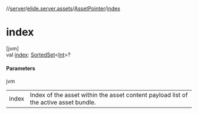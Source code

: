 //[server](../../../index.md)/[elide.server.assets](../index.md)/[AssetPointer](index.md)/[index](--index--.md)

# index

[jvm]\
val [index](--index--.md): [SortedSet](https://docs.oracle.com/javase/8/docs/api/java/util/SortedSet.html)&lt;[Int](https://kotlinlang.org/api/latest/jvm/stdlib/kotlin/-int/index.html)&gt;?

#### Parameters

jvm

| | |
|---|---|
| index | Index of the asset within the asset content payload list of the active asset bundle. |
